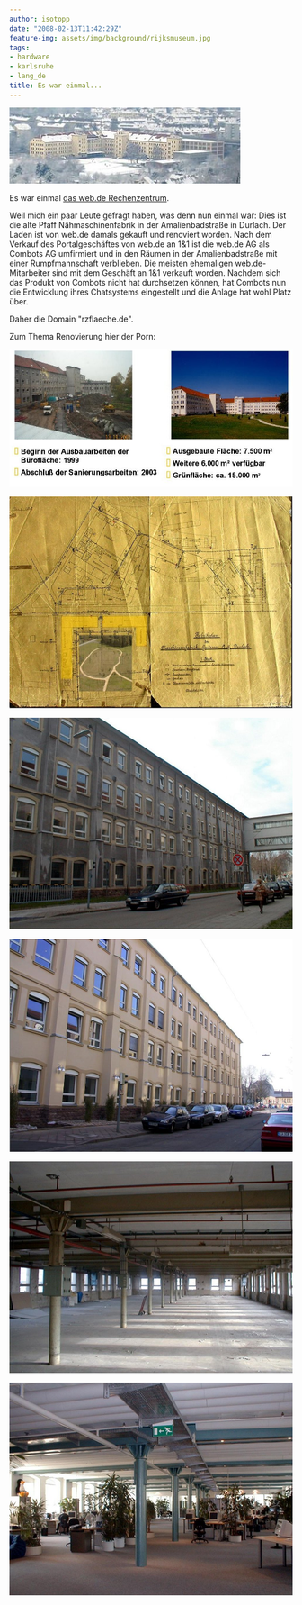 ```yaml
---
author: isotopp
date: "2008-02-13T11:42:29Z"
feature-img: assets/img/background/rijksmuseum.jpg
tags:
- hardware
- karlsruhe
- lang_de
title: Es war einmal...
---
```


![](/uploads/webde.jpg)

Es war einmal <a href="http://rzflaeche.de">das web.de Rechenzentrum</a>.

Weil mich ein paar Leute gefragt haben, was denn nun einmal war: 
Dies ist die alte Pfaff Nähmaschinenfabrik in der Amalienbadstraße in Durlach. 
Der Laden ist von web.de damals gekauft und renoviert worden. 
Nach dem Verkauf des Portalgeschäftes von web.de an 1&1 ist die web.de AG als Combots AG umfirmiert und in den Räumen in der Amalienbadstraße mit einer Rumpfmannschaft verblieben.
Die meisten ehemaligen web.de-Mitarbeiter sind mit dem Geschäft an 1&1 verkauft worden.
Nachdem sich das Produkt von Combots nicht hat durchsetzen können, hat Combots nun die Entwicklung ihres Chatsystems eingestellt und die Anlage hat wohl Platz über.

Daher die Domain "rzflaeche.de".

Zum Thema Renovierung hier der Porn:

![](/uploads/webde-damals1.jpg)

![](/uploads/webde-damals2.jpg)

![](/uploads/webde-damals3.jpg)

![](/uploads/webde-damals4.jpg)

![](/uploads/webde-damals5.jpg)

![](/uploads/webde-damals6.jpg)

